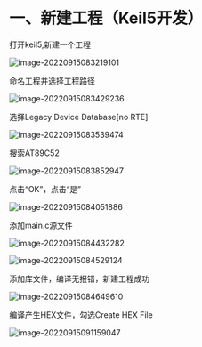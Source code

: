 # 一、新建工程（Keil5开发）

打开keil5,新建一个工程

![image-20220915083219101](C:\Users\zxr021109\AppData\Roaming\Typora\typora-user-images\image-20220915083219101.png)



命名工程并选择工程路径

![image-20220915083429236](C:\Users\zxr021109\AppData\Roaming\Typora\typora-user-images\image-20220915083429236.png)



选择Legacy Device Database[no RTE]

![image-20220915083539474](C:\Users\zxr021109\AppData\Roaming\Typora\typora-user-images\image-20220915083539474.png)



搜索AT89C52

![image-20220915083852947](C:\Users\zxr021109\AppData\Roaming\Typora\typora-user-images\image-20220915083852947.png)



点击“OK”，点击“是”

![image-20220915084051886](C:\Users\zxr021109\AppData\Roaming\Typora\typora-user-images\image-20220915084051886.png)



添加main.c源文件

![image-20220915084432282](C:\Users\zxr021109\AppData\Roaming\Typora\typora-user-images\image-20220915084432282.png)

![image-20220915084529124](C:\Users\zxr021109\AppData\Roaming\Typora\typora-user-images\image-20220915084529124.png)



添加库文件，编译无报错，新建工程成功

![image-20220915084649610](C:\Users\zxr021109\AppData\Roaming\Typora\typora-user-images\image-20220915084649610.png)



编译产生HEX文件，勾选Create HEX File

![image-20220915091159047](C:\Users\zxr021109\AppData\Roaming\Typora\typora-user-images\image-20220915091159047.png)

